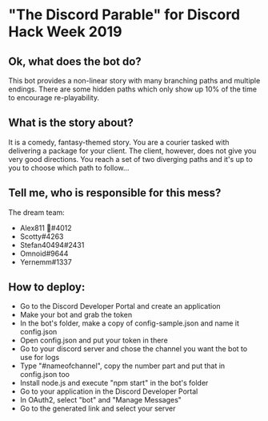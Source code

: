 # "The Discord Parable" for Discord Hack Week 2019

## Ok, what does the bot do?
This bot provides a non-linear story with many branching paths and multiple endings. There are some hidden paths which only show up 10% of the time to encourage re-playability. 

## What is the story about?
It is a comedy, fantasy-themed story. You are a courier tasked with delivering a package for your client. The client, however, does not give you very good directions. You reach a set of two diverging paths and it's up to you to choose which path to follow...

## Tell me, who is responsible for this mess?
The dream team:
* Alex811 💜#4012
* Scotty#4263
* Stefan40494#2431
* Omnoid#9644
* Yernemm#1337

## How to deploy:
* Go to the Discord Developer Portal and create an application
* Make your bot and grab the token
* In the bot's folder, make a copy of config-sample.json and name it config.json
* Open config.json and put your token in there
* Go to your discord server and chose the channel you want the bot to use for logs
* Type "\#nameofchannel", copy the number part and put that in config.json too
* Install node.js and execute "npm start" in the bot's folder
* Go to your application in the Discord Developer Portal
* In OAuth2, select "bot" and "Manage Messages"
* Go to the generated link and select your server
